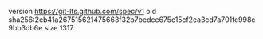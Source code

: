 version https://git-lfs.github.com/spec/v1
oid sha256:2eb41a267515621475663f32b7bedce675c15cf2ca3cd7a701fc998c9bb3db6e
size 1317
